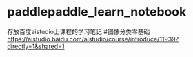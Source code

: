 # paddlepaddle_learn_notebook
存放百度aistudio上课程的学习笔记
#图像分类零基础
https://aistudio.baidu.com/aistudio/course/introduce/11939?directly=1&shared=1
